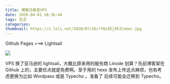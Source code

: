 ```yaml
---
title: 博客迁移至VPS
date: 2020-04-01 18:36:44
tags: 生活
categories:
thumbnail: https://i.loli.net/2020/07/16/rYQxXEj5RJCabec.jpg
---
```


Github Pages ===> Lightsail
<!--more-->

![](https://i.loli.net/2020/07/16/5mZOUPu4xERnbpG.jpg)

VPS 换了亚马逊的 lightsail，大概比原来用的服务商 Linode 划算？先前博客架在 Github 上的，主要优点就是免费啊。至于用的 hexo 发布上传这点麻烦，也有考虑更换为比如 Wordpass 或是 Typecho 。准备了 后续可能会迁移到 Typecho。



